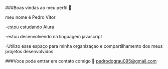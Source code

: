 ###Boas vindas ao meu perfil 💙

meu nome é Pedro Vitor

-estou estudando Alura

-estou desenvolvendo na linguagem javascript

-Utilizo esse espaço para minha organizaçao e compartilhamento dos meus projetos desenvolvidos


###Voce pode entrar em contato comigo 📧
pedrodograu095@gmail.com
